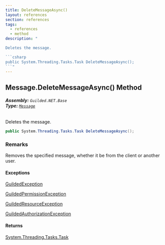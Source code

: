 ```yaml
---
title: DeleteMessageAsync()
layout: references
section: references
tags:
  - references
  - method
description: "

Deletes the message.

```csharp
public System.Threading.Tasks.Task DeleteMessageAsync();
```"
---
```


## Message.DeleteMessageAsync() Method
###### **Assembly:** `Guilded.NET.Base`<br/>**Type:** [`Message`](Message 'Guilded.NET.Base.Content.Message')

Deletes the message.

```csharp
public System.Threading.Tasks.Task DeleteMessageAsync();
```

### Remarks
  
Removes the specified message, whether it be from the client or another user.

#### Exceptions

[GuildedException](GuildedException 'Guilded.NET.Base.GuildedException')

[GuildedPermissionException](GuildedPermissionException 'Guilded.NET.Base.GuildedPermissionException')

[GuildedResourceException](GuildedResourceException 'Guilded.NET.Base.GuildedResourceException')

[GuildedAuthorizationException](GuildedAuthorizationException 'Guilded.NET.Base.GuildedAuthorizationException')

#### Returns
[System.Threading.Tasks.Task](https://docs.microsoft.com/en-us/dotnet/api/System.Threading.Tasks.Task 'System.Threading.Tasks.Task')